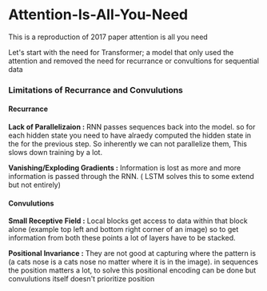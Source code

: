 # Attention-Is-All-You-Need

This is a reproduction of 2017 paper attention is all you need

Let's start with the need for Transformer; a model that only used the attention and removed the need for recurrance or convultions for sequential data

### Limitations of Recurrance and Convulutions
#### Recurrance
**Lack of Parallelizaion :** RNN passes sequences back into the model. so for each hidden state you need to have alraedy computed the hidden state in the for the previous step. So inherently we can not parallelize them, This slows down training by a lot.

**Vanishing/Exploding Gradients :** Information is lost as more and more information is passed through the RNN. ( LSTM solves this to some extend but not entirely)

#### Convulutions
**Small Receptive Field :** Local blocks get access to data within that block alone (example top left and bottom right corner of an image) so to get information from both these points a lot of layers have to be stacked.

**Positional Invariance :** They are not good at capturing where the pattern is (a cats nose is a cats nose no matter where it is in the image). in sequences the position matters a lot, to solve this positional encoding can be done but convulutions itself doesn't prioritize position

